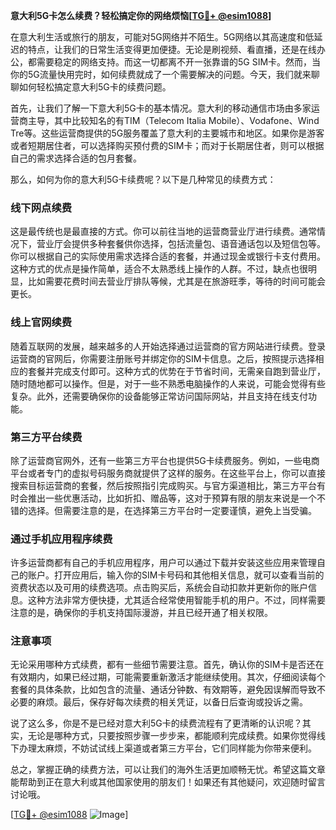 **意大利5G卡怎么续费？轻松搞定你的网络烦恼[[TG💪+ @esim1088](https://t.me/s/esim1088)]**

在意大利生活或旅行的朋友，可能对5G网络并不陌生。5G网络以其高速度和低延迟的特点，让我们的日常生活变得更加便捷。无论是刷视频、看直播，还是在线办公，都需要稳定的网络支持。而这一切都离不开一张靠谱的5G SIM卡。然而，当你的5G流量快用完时，如何续费就成了一个需要解决的问题。今天，我们就来聊聊如何轻松搞定意大利5G卡的续费问题。

首先，让我们了解一下意大利5G卡的基本情况。意大利的移动通信市场由多家运营商主导，其中比较知名的有TIM（Telecom Italia Mobile）、Vodafone、Wind Tre等。这些运营商提供的5G服务覆盖了意大利的主要城市和地区。如果你是游客或者短期居住者，可以选择购买预付费的SIM卡；而对于长期居住者，则可以根据自己的需求选择合适的包月套餐。

那么，如何为你的意大利5G卡续费呢？以下是几种常见的续费方式：

### **线下网点续费**
这是最传统也是最直接的方式。你可以前往当地的运营商营业厅进行续费。通常情况下，营业厅会提供多种套餐供你选择，包括流量包、语音通话包以及短信包等。你可以根据自己的实际使用需求选择合适的套餐，并通过现金或银行卡支付费用。这种方式的优点是操作简单，适合不太熟悉线上操作的人群。不过，缺点也很明显，比如需要花费时间去营业厅排队等候，尤其是在旅游旺季，等待的时间可能会更长。

### **线上官网续费**
随着互联网的发展，越来越多的人开始选择通过运营商的官方网站进行续费。登录运营商的官网后，你需要注册账号并绑定你的SIM卡信息。之后，按照提示选择相应的套餐并完成支付即可。这种方式的优势在于节省时间，无需亲自跑到营业厅，随时随地都可以操作。但是，对于一些不熟悉电脑操作的人来说，可能会觉得有些复杂。此外，还需要确保你的设备能够正常访问国际网站，并且支持在线支付功能。

### **第三方平台续费**
除了运营商官网外，还有一些第三方平台也提供5G卡续费服务。例如，一些电商平台或者专门的虚拟号码服务商就提供了这样的服务。在这些平台上，你可以直接搜索目标运营商的套餐，然后按照指引完成购买。与官方渠道相比，第三方平台有时会推出一些优惠活动，比如折扣、赠品等，这对于预算有限的朋友来说是一个不错的选择。但需要注意的是，在选择第三方平台时一定要谨慎，避免上当受骗。

### **通过手机应用程序续费**
许多运营商都有自己的手机应用程序，用户可以通过下载并安装这些应用来管理自己的账户。打开应用后，输入你的SIM卡号码和其他相关信息，就可以查看当前的资费状态以及可用的续费选项。点击购买后，系统会自动扣款并更新你的账户信息。这种方法非常方便快捷，尤其适合经常使用智能手机的用户。不过，同样需要注意的是，确保你的手机支持国际漫游，并且已经开通了相关权限。

### **注意事项**
无论采用哪种方式续费，都有一些细节需要注意。首先，确认你的SIM卡是否还在有效期内，如果已经过期，可能需要重新激活才能继续使用。其次，仔细阅读每个套餐的具体条款，比如包含的流量、通话分钟数、有效期等，避免因误解而导致不必要的麻烦。最后，保存好每次续费的相关凭证，以备日后查询或投诉之需。

说了这么多，你是不是已经对意大利5G卡的续费流程有了更清晰的认识呢？其实，无论是哪种方式，只要按照步骤一步步来，都能顺利完成续费。如果你觉得线下办理太麻烦，不妨试试线上渠道或者第三方平台，它们同样能为你带来便利。

总之，掌握正确的续费方法，可以让我们的海外生活更加顺畅无忧。希望这篇文章能帮助到正在意大利或其他国家使用的朋友们！如果还有其他疑问，欢迎随时留言讨论哦。

[[TG💪+ @esim1088](https://t.me/s/esim1088) ![Image](https://i.postimg.cc/4NQfJmqS/Snipaste-2025-05-13-00-14-12.png)]